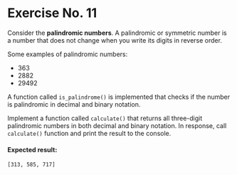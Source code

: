 # Exercise No. 11

Consider the **palindromic numbers**. A palindromic or symmetric number is a number that does not change when you write its digits in reverse order.

Some examples of palindromic numbers:
-   363
-   2882
-   29492

A function called `is_palindrome()` is implemented that checks if the number is palindromic in decimal and binary notation.

Implement a function called `calculate()` that returns all three-digit palindromic numbers in both decimal and binary notation. In response, call `calculate()` function and print the result to the console.

#### Expected result:
`[313, 585, 717]`